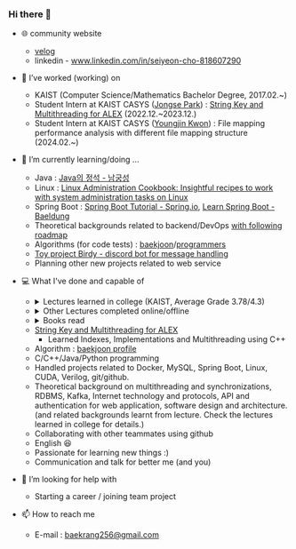 ### Hi there 👋

- 🌐 community website
  - [velog](https://velog.io/@baekrang256/posts)
  - linkedin - www.linkedin.com/in/seiyeon-cho-818607290

- 🔭 I’ve worked (working) on
  - KAIST (Computer Science/Mathematics Bachelor Degree, 2017.02.~)
  - Student Intern at KAIST CASYS ([Jongse Park](https://jongse-park.github.io/)) : [String Key and Multithreading for ALEX](https://github.com/baekrang256/ALEX) (2022.12.~2023.12.)
  - Student Intern at KAIST CASYS ([Youngjin Kwon](https://sites.google.com/view/yjkwon/home)) : File mapping performance analysis with different file mapping structure (2024.02.~)

- 🌱 I’m currently learning/doing ...
  - Java : <a href="https://www.yes24.com/Product/Goods/24259565">Java의 정석 - 남궁성</a>
  - Linux : [Linux Administration Cookbook: Insightful recipes to work with system administration tasks on Linux](https://www.amazon.com/Linux-Administration-Cookbook-Insightful-administration/dp/178934252X/ref=cm_cr_arp_d_pl_foot_top?ie=UTF8)
  - Spring Boot : [Spring Boot Tutorial - Spring.io](https://spring.io/guides), [Learn Spring Boot - Baeldung](https://www.baeldung.com/spring-boot)
  - Theoretical backgrounds related to backend/DevOps [with following roadmap](https://roadmap.sh/backend)
  - Algorithms (for code tests) : [baekjoon](https://www.acmicpc.net/)/[programmers](https://programmers.co.kr/)
  - [Toy project Birdy - discord bot for message handling](https://github.com/baekrang256/birdyTest)
  - Planning other new projects related to web service

- 💻 What I've done and capable of
  - <details>
    <summary> Lectures learned in college (KAIST, Average Grade 3.78/4.3) </summary>
    - <a href="https://cs.kaist.ac.kr/education/undergraduate">Details of each lecture</a><br>
    - CS101 : Introduction to Programming<br>
    - CS204 : Discrete Mathematics<br>
    - CS206 : Data Structure<br>
    - CS220 : Programming Principles<br>
    - CS230 : System Programming<br>
    - CS300 : Introduction to Algorithms<br>
    - CS311 : Computer Organization<br>
    - CS320 : Programming Language<br>
    - CS330 : Operating Systems and Lab.<br>
    - CS341 : Introduction to Computer Network<br>
    - CS348 : Introduction to Information Security<br>
    - CS360 : Introduction to Database<br>
    - CS361 : Introduction to Data Science<br>
    - CS371 : Introduction to Deep Learning<br>
    - CS376 : Machine Learning<br>
    - CS411 : System for Artificial Intelligence<br>
    - CS485 : Machine Learning for Computer Vision<br>
    - CS493 : Special Topics in Computer Science I : CS for All (tentative) <br>
    - CS510 : Computer Architecture (Graduate Course)<br>
    </details>
  - <details>
    <summary> Other Lectures completed online/offline </summary>
    - DevOps Directive - Docker from beginner to pro! <a href="https://www.youtube.com/watch?v=RqTEHSBrYFw&t=1s">(link)</a><br>
    - Samsung Electronics DX Division Summer Special Lecture on Strengthening S/W Algorithm Capacity for College Students, 2023 Summer<a href="https://samsungalgorithm.com/">(link)</a><br>
    - [왕초보편] 앱 8개를 만들면서 배우는 안드로이드 코틀린(Android Kotlin)<a href="https://www.inflearn.com/course/%EC%95%88%EB%93%9C%EB%A1%9C%EC%9D%B4%EB%93%9C-%EC%BD%94%ED%8B%80%EB%A6%B0-%EB%AA%A8%EB%B0%94%EC%9D%BC%EC%95%B1/dashboard">(link)</a><br>
    - MySQL Tutorial - w3schools <a href = "https://www.w3schools.com/mySQl/default.asp">(link)</a><br>
    - MySQL Tutorial for Beginners [Full Course] <a href = https://www.youtube.com/watch?v=7S_tz1z_5bA>(link)</a><br>
    - Github flow - Johannes Kettmann <a href = https://ooloo.io/project/github-flow>(link)</a><br>
    - Learn Git Branching <a href = https://learngitbranching.js.org/?locale=en_US>(link)</a><br>
    </details>
  - <details>
    <summary> Books read </summary>
    - (preparing)<br>
    </details>
  - [String Key and Multithreading for ALEX](https://github.com/baekrang256/ALEX)
    - Learned Indexes, Implementations and Multithreading using C++
  - Algorithm : [baekjoon profile](https://www.acmicpc.net/user/dylon133)
  - C/C++/Java/Python programming
  - Handled projects related to Docker, MySQL, Spring Boot, Linux, CUDA, Verilog, git/github.
  - Theoretical background on multithreading and synchronizations, RDBMS, Kafka, Internet technology and protocols, API and authentication for web application, software design and architecture. (and related backgrounds learnt from lecture. Check the lectures learned in college for details.)
  - Collaborating with other teammates using github
  - English 😆
  - Passionate for learning new things :)
  - Communication and talk for better me (and you)

- 🤔 I’m looking for help with
  - Starting a career / joining team project

- 📫 How to reach me
  - E-mail : baekrang256@gmail.com
